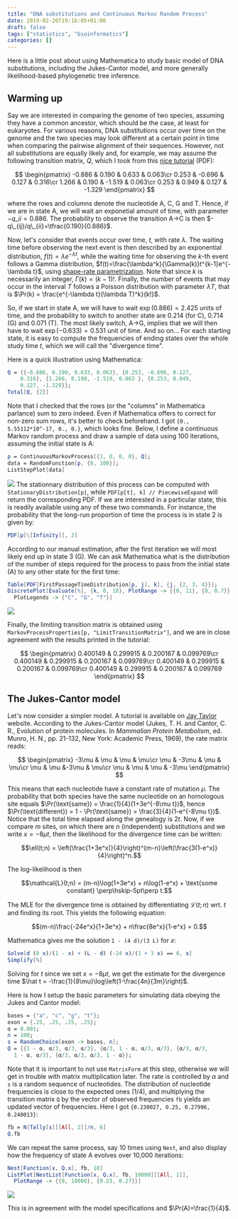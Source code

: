 ```yaml
---
title: "DNA substitutions and Continuous Markov Random Process"
date: 2019-02-26T19:16:05+01:00
draft: false
tags: ["statistics", "bioinformatics"]
categories: []
---
```


Here is a little post about using Mathematica to study basic model of DNA substitutions, including the Jukes-Cantor model, and more generally likelihood-based phylogenetic tree inference.

<!--more-->

## Warming up

Say we are interested in comparing the genome of two species, assuming they have a common ancestor, which should be the case, at least for eukaryotes. For various reasons, DNA substitutions occur over time on the genome and the two species may look different at a certain point in time when comparing the pairwise alignment of their sequences. However, not all substitutions are equally likely and, for example, we may assume the following transition matrix, $Q$, which I took from this [nice tutorial](https://molevol.mbl.edu/images/1/1a/WoodsHole2012_1.pdf) (PDF):

$$
\begin{pmatrix}
-0.886 & 0.190 & 0.633 & 0.063\cr
0.253 & -0.696 & 0.127 & 0.316\cr
1.266 & 0.190 & -1.519 & 0.063\cr
0.253 & 0.949 & 0.127 & -1.329
\end{pmatrix}
$$

where the rows and columns denote the nucleotide A, C, G and T. Hence, if we are in state A, we will wait an exponetial amount of time, with parameter $-q\_{ii}=0.886$. The probability to observe the transition A→C is then $-q\_{ij}/q\_{ii}=\tfrac{0.190}{0.886}$.

Now, let's consider that events occur over time, $t$, with rate $\lambda$. The waiting time before observing the next event is then described by an exponential distribution, $f(t)=\lambda e^{-\lambda t}$, while the waiting time for observing the $k$-th event follows a Gamma distribution, $f(t)=\frac{\lambda^k}{\Gamma(k)}t^{k-1}e^{-\lambda t}$, using [shape-rate parametrization](https://en.wikipedia.org/wiki/Gamma_distribution). Note that since $k$ is necessarily an integer, $\Gamma(k)=(k-1)!$. Finally, the number of events that may occur in the interval $T$ follows a Poisson distribution with parameter $\lambda T$, that is $\Pr(k) = \frac{e^{-\lambda t}(\lambda T)^k}{k!}$.

So, if we start in state A, we will have to wait $\exp(0.886)=2.425$ units of time, and the probability to switch to another state are 0.214 (for C), 0.714 (G) and 0.071 (T). The most likely switch, A→G, implies that we will then have to wait $\exp(-0.633)=0.531$ unit of time. And so on... For each starting state, it is easy to compute the frequencies of ending states over the whole study time $t$, which we will call the "divergence time".

Here is a quick illustration using Mathematica:

```Mathematica
Q = {{-0.886, 0.190, 0.633, 0.063}, {0.253, -0.696, 0.127,
    0.316}, {1.266, 0.190, -1.519, 0.063 }, {0.253, 0.949,
    0.127, -1.329}};
Total[Q, {2}]
```

Note that I checked that the rows (or the "columns" in Mathematica parlance) sum to zero indeed. Even if Mathematica offers to correct for non-zero sum rows, it's better to check beforehand. I got `{0., 5.55112*10^-17, 0., 0.}`, which looks fine. Below, I define a continuous Markov random process and draw a sample of data using 100 iterations, assuming the initial state is A:

```Mathematica
p = ContinuousMarkovProcess[{1, 0, 0, 0}, Q];
data = RandomFunction[p, {0, 100}];
ListStepPlot[data]
```

![](/img/dna-cmrp.png)
The stationnary distribution of this process can be computed with `StationaryDistribution[p]`, while `PDF[p[t], k] // PiecewiseExpand` will return the corresponding PDF. If we are interested in a particular state, this is readily available using any of these two commands. For instance, the probability that the long-run proportion of time the process is in state 2 is given by:

```Mathematica
PDF[p[\[Infinity]], 2]
```

According to our manual estimation, after the first iteration we will most likely end up in state 3 (G). We can ask Mathematica what is the distribution of the number of steps required for the process to pass from the initial state (A) to any other state for the first time:

```Mathematica
Table[PDF[FirstPassageTimeDistribution[p, j], k], {j, {2, 3, 4}}];
DiscretePlot[Evaluate[%], {k, 0, 10}, PlotRange -> {{0, 11}, {0, 0.7}},
  PlotLegends -> {"C", "G", "T"}]
```

![](/img/dna-cmrp-2.png)

Finally, the limiting transition matrix is obtained using `MarkovProcessProperties[p, "LimitTransitionMatrix"]`, and we are in close agreement with the results printed in the tutorial:

$$
\begin{pmatrix}
0.400149 & 0.299915 & 0.200167 & 0.099769\cr
0.400149 & 0.299915 & 0.200167 & 0.099769\cr
0.400149 & 0.299915 & 0.200167 & 0.099769\cr
0.400149 & 0.299915 & 0.200167 & 0.099769
\end{pmatrix}
$$

## The Jukes-Cantor model

Let's now consider a simpler model. A tutorial is available on [Jay Taylor](https://math.la.asu.edu/~jtaylor/teaching/Spring2015/APM504/APM504.html) website. According to the Jukes-Cantor model (Jukes, T. H. and Cantor, C. R., Evolution of protein molecules. In _Mammalian Protein Metabolism_, ed. Munro, H. N., pp. 21-132, New York: Academic Press, 1969), the rate matrix reads:

$$
\begin{pmatrix}
-3\mu & \mu & \mu & \mu\cr
\mu & -3\mu & \mu & \mu\cr
\mu & \mu &-3\mu & \mu\cr
\mu & \mu & \mu & -3\mu
\end{pmatrix}
$$

This means that each nucleotide have a constant rate of mutation $\mu$. The probability that both species have the same nucleotide on an homologous site equals $\Pr(\text{same}) = \frac{1}{4}(1+3e^{-8\mu t})$, hence $\Pr(\text{different}) = 1 - \Pr(\text{same}) = \frac{3}{4}(1-e^{-8\mu t})$. Notice that the total time elapsed along the genealogy is $2t$. Now, if we compare $m$ sites, on which there are $n$ (independent) substitutions and we write $x = -8\mu t$, then the likelihood for the divergence time can be written:

$$\ell(t;n) = \left(\frac{1+3e^x)}{4}\right)^{m-n}\left(\frac{3(1-e^x)}{4}\right)^n.$$

The log-likelihood is then

$$\mathcal{L}(t;n) = (m-n)\log(1+3e^x) + n\log(1-e^x) + \text{some constant} \perp\hskip-5pt\perp t.$$

The MLE for the divergence time is obtained by differentiating $\mathcal{L}(t;n)$ wrt. $t$ and finding its root. This yields the following equation:

$$(m-n)\frac{-24e^x}{1+3e^x} + n\frac{8e^x}{1-e^x} = 0.$$

Mathematica gives me the solution `1 - (4 d)/(3 L)` for $x$:

```Mathematica
Solve[d (8 x)/(1 - x) + (L - d) (-24 x)/(1 + 3 x) == 0, x]
Simplify[%]
```

Solving for $t$ since we set $x = -8\mu t$, we get the estimate for the divergence time $\hat t = -\frac{1}{8\mu}\log\left(1-\frac{4n}{3m}\right)$.

Here is how I setup the basic parameters for simulating data obeying the Jukes and Cantor model:

```Mathematica
bases = {"a", "c", "g", "t"};
exon = {.25, .25, .25, .25};
α = 0.001;
n = 100;
s = RandomChoice[exon -> bases, n];
Q = {{1 - α, α/3, α/3, α/3}, {α/3, 1 - α, α/3, α/3}, {α/3, α/3,
  1 - α, α/3}, {α/3, α/3, α/3, 1 - α}};
```

Note that it is important to not use `MatrixForm` at this step, otherwise we will get in trouble with matrix multiplication later. The rate is controlled by $\alpha$ and `s` is a random sequence of nucleotides. The distribution of nucleotide frequencies is close to the expected ones (1/4), and multiplying the transition matrix `Q` by the vector of observed frequencies `fb` yields an updated vector of frequencies. Here I got `{0.230027, 0.25, 0.27996, 0.240013}`:

```Mathematica
fb = N[Tally[s][[All, 2]]/n, 6]
Q.fb
```

We can repeat the same process, say 10 times using `Nest`, and also display how the frequency of state A evolves over 10,000 iterations:

```Mathematica
Nest[Function[x, Q.x], fb, 10]
ListPlot[NestList[Function[x, Q.x], fb, 10000][[All, 1]],
  PlotRange -> {{0, 10000}, {0.23, 0.27}}]
```

![](/img/jukes-cantor.png)

This is in agreement with the model specifications and $\Pr(A)=\frac{1}{4}$.
